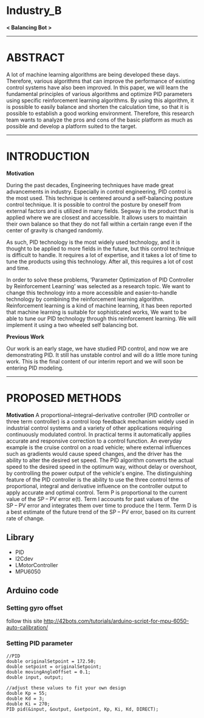 # Industry_B
**< Balancing Bot >**

--------------------------------------------------------------------------
# ABSTRACT

A lot of machine learning algorithms are being developed these days. Therefore, various algorithms that can improve the performance of existing control systems have also been improved. 
In this paper, we will learn the fundamental principles of various algorithms and optimize PID parameters using specific reinforcement learning algorithms. 
By using this algorithm, it is possible to easily balance and shorten the calculation time, so that it is possible to establish a good working environment. Therefore, this research team wants to analyze the pros and cons of the basic platform as much as possible and develop a platform suited to the target.

--------------------------------------------------------------------------
# INTRODUCTION

**Motivation**

During the past decades, Engineering techniques have made great advancements in industry. Especially in control engineering, PID control is the most used. This technique is centered around a self-balancing posture control technique. It is possible to control the posture by oneself from external factors and is utilized in many fields. Segway is the product that is applied where we are closest and accessible. It allows users to maintain their own balance so that they do not fall within a certain range even if the center of gravity is changed randomly.

As such, PID technology is the most widely used technology, and it is thought to be applied to more fields in the future, but this control technique is difficult to handle. It requires a lot of expertise, and it takes a lot of time to tune the products using this technology. After all, this requires a lot of cost and time.

 In order to solve these problems, ‘Parameter Optimization of PID Controller by Reinforcement Learning’ was selected as a research topic. We want to change this technology into a more accessible and easier-to-handle technology by combining the reinforcement learning algorithm. Reinforcement learning is a kind of machine learning, it has been reported that machine learning is suitable for sophisticated works, We want to be able to tune our PID technology through this reinforcement learning. We will implement it using a two wheeled self balancing bot.

**Previous Work**

Our work is an early stage, we have studied PID control, and now we are demonstrating PID. It still has unstable control and will do a little more tuning work.
This is the final content of our interim report and we will soon be entering PID modeling.

--------------------------------------------------------------------------------------
# PROPOSED METHODS
 
**Motivation**
A proportional–integral–derivative controller (PID controller or three term controller) is a control loop feedback mechanism widely used in industrial control systems and a variety of other applications requiring continuously modulated control.
In practical terms it automatically applies accurate and responsive correction to a control function. An everyday example is the cruise control on a road vehicle; where external influences such as gradients would cause speed changes, and the driver has the ability to alter the desired set speed. The PID algorithm converts the actual speed to the desired speed in the optimum way, without delay or overshoot, by controlling the power output of the vehicle's engine.
The distinguishing feature of the PID controller is the ability to use the three control terms of proportional, integral and derivative influence on the controller output to apply accurate and optimal control. 
Term P is proportional to the current value of the SP − PV error e(t). 
Term I accounts for past values of the SP − PV error and integrates them over time to produce the I term.
Term D is a best estimate of the future trend of the SP − PV error, based on its current rate of change. 


## Library
- PID
- I2Cdev
- LMotorController
- MPU6050

## Arduino code
### Setting gyro offset
follow this site
http://42bots.com/tutorials/arduino-script-for-mpu-6050-auto-calibration/

### Setting PID parameter
```
//PID
double originalSetpoint = 172.50;
double setpoint = originalSetpoint;
double movingAngleOffset = 0.1;
double input, output;

//adjust these values to fit your own design
double Kp = 55;   
double Kd = 3;
double Ki = 270;
PID pid(&input, &output, &setpoint, Kp, Ki, Kd, DIRECT);
```
